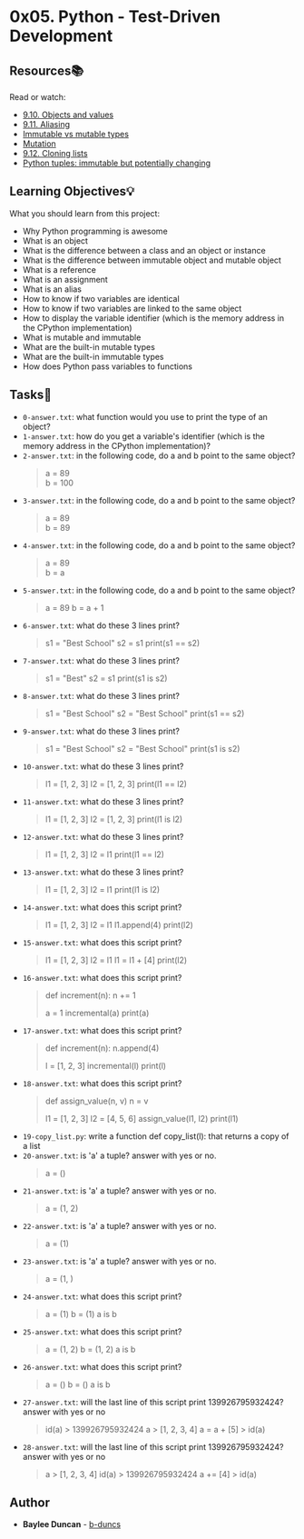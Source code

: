 # 0x05. Python - Test-Driven Development

## Resources:books:
Read or watch:
* [9.10. Objects and values](https://intranet.hbtn.io/rltoken/QviwZH0soAr7Muv_aH3g0g)  
* [9.11. Aliasing](https://intranet.hbtn.io/rltoken/0UzI_Te4hnqxpvwWFn2KKA)  
* [Immutable vs mutable types](https://intranet.hbtn.io/rltoken/YKkVykUr-p4BogE28hym-A)
* [Mutation](https://intranet.hbtn.io/rltoken/if0lOY9EiG_pAQNoF7TSnA)  
* [9.12. Cloning lists](https://intranet.hbtn.io/rltoken/pTtyIhiRFDoTNBKAfG65Bg)  
* [Python tuples: immutable but potentially changing](https://intranet.hbtn.io/rltoken/JTKb3-UE9d-TFHYcatbNSA)
  
## Learning Objectives:bulb:
What you should learn from this project:

* Why Python programming is awesome
* What is an object
* What is the difference between a class and an object or instance
* What is the difference between immutable object and mutable object
* What is a reference
* What is an assignment
* What is an alias
* How to know if two variables are identical
* How to know if two variables are linked to the same object
* How to display the variable identifier (which is the memory address in the CPython implementation)
* What is mutable and immutable
* What are the built-in mutable types
* What are the built-in immutable types
* How does Python pass variables to functions  

## Tasks:notebook:  

* `0-answer.txt`: what function would you use to print the type of an object? 
* `1-answer.txt`: how do you get a variable's identifier (which is the memory address in the CPython implementation)? 
* `2-answer.txt`: in the following code, do a and b point to the same object?
    > a = 89  
    > b = 100  
* `3-answer.txt`: in the following code, do a and b point to the same object?
    > a = 89  
    > b = 89  
* `4-answer.txt`: in the following code, do a and b point to the same object?
    > a = 89  
    > b = a  
* `5-answer.txt`: in the following code, do a and b point to the same object?
    > a = 89
    > b = a + 1
* `6-answer.txt`: what do these 3 lines print?
    > s1 = "Best School"
    > s2 = s1
    > print(s1 == s2)
* `7-answer.txt`: what do these 3 lines print?
    > s1 = "Best"
    > s2 = s1
    > print(s1 is s2)
* `8-answer.txt`: what do these 3 lines print?
    > s1 = "Best School"
    > s2 = "Best School"
    > print(s1 == s2)
* `9-answer.txt`: what do these 3 lines print?
    > s1 = "Best School"
    > s2 = "Best School"
    > print(s1 is s2)
* `10-answer.txt`: what do these 3 lines print?
    > l1 = [1, 2, 3]
    > l2 = [1, 2, 3]
    > print(l1 == l2)
* `11-answer.txt`: what do these 3 lines print?
    > l1 = [1, 2, 3]
    > l2 = [1, 2, 3]
    > print(l1 is l2)
* `12-answer.txt`: what do these 3 lines print?
    > l1 = [1, 2, 3]
    > l2 = l1
    > print(l1 == l2)
* `13-answer.txt`: what do these 3 lines print?
    > l1 = [1, 2, 3]
    > l2 = l1
    > print(l1 is l2)
* `14-answer.txt`: what does this script print?
    > l1 = [1, 2, 3]
    > l2 = l1
    > l1.append(4)
    > print(l2)
* `15-answer.txt`: what does this script print?
    > l1 = [1, 2, 3]
    > l2 = l1
    > l1 = l1 + [4]
    > print(l2)
* `16-answer.txt`: what does this script print?
    > def increment(n):
    >   n += 1
    >
    > a = 1
    > incremental(a)
    > print(a)
* `17-answer.txt`: what does this script print?
    > def increment(n):
    >   n.append(4)
    >
    > l = [1, 2, 3]
    > incremental(l)
    > print(l)
* `18-answer.txt`: what does this script print?
    > def assign_value(n, v)
    >   n = v
    >
    > l1 = [1, 2, 3]
    > l2 = [4, 5, 6]
    > assign_value(l1, l2)
    > print(l1)
* `19-copy_list.py`: write a function def copy_list(l): that returns a copy of a list  
* `20-answer.txt`: is 'a' a tuple? answer with yes or no.
    > a = ()
* `21-answer.txt`: is 'a' a tuple? answer with yes or no.
    > a = (1, 2)
* `22-answer.txt`: is 'a' a tuple? answer with yes or no.
    > a = (1)
* `23-answer.txt`: is 'a' a tuple? answer with yes or no.
    > a = (1, )
* `24-answer.txt`: what does this script print?
    > a = (1)
    > b = (1)
    > a is b
* `25-answer.txt`: what does this script print?
    > a = (1, 2)
    > b = (1, 2)
    > a is b
* `26-answer.txt`: what does this script print?
    > a = ()
    > b = ()
    > a is b
* `27-answer.txt`: will the last line of this script print 139926795932424? answer with yes or no
    > id(a)
        > 139926795932424
    > a
        > [1, 2, 3, 4]
    > a = a + [5]
        > id(a)
* `28-answer.txt`: will the last line of this script print 139926795932424? answer with yes or no
    > a
        > [1, 2, 3, 4]
    > id(a)
        > 139926795932424
    > a += [4]
        > id(a)


## Author
* **Baylee Duncan** - [b-duncs](https://github.com/b-duncs)
